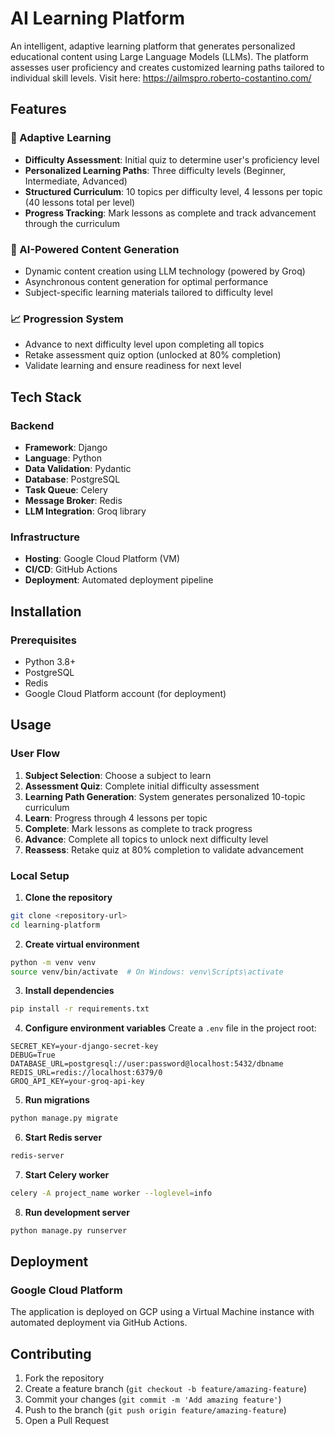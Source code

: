 # AI Learning Platform

An intelligent, adaptive learning platform that generates personalized educational content using Large Language Models (LLMs). The platform assesses user proficiency and creates customized learning paths tailored to individual skill levels.
Visit here: https://ailmspro.roberto-costantino.com/

## Features

### 🎯 Adaptive Learning

- **Difficulty Assessment**: Initial quiz to determine user's proficiency level
- **Personalized Learning Paths**: Three difficulty levels (Beginner, Intermediate, Advanced)
- **Structured Curriculum**: 10 topics per difficulty level, 4 lessons per topic (40 lessons total per level)
- **Progress Tracking**: Mark lessons as complete and track advancement through the curriculum

### 🤖 AI-Powered Content Generation

- Dynamic content creation using LLM technology (powered by Groq)
- Asynchronous content generation for optimal performance
- Subject-specific learning materials tailored to difficulty level

### 📈 Progression System

- Advance to next difficulty level upon completing all topics
- Retake assessment quiz option (unlocked at 80% completion)
- Validate learning and ensure readiness for next level

## Tech Stack

### Backend

- **Framework**: Django
- **Language**: Python
- **Data Validation**: Pydantic
- **Database**: PostgreSQL
- **Task Queue**: Celery
- **Message Broker**: Redis
- **LLM Integration**: Groq library

### Infrastructure

- **Hosting**: Google Cloud Platform (VM)
- **CI/CD**: GitHub Actions
- **Deployment**: Automated deployment pipeline

## Installation

### Prerequisites

- Python 3.8+
- PostgreSQL
- Redis
- Google Cloud Platform account (for deployment)

## Usage

### User Flow

1. **Subject Selection**: Choose a subject to learn
2. **Assessment Quiz**: Complete initial difficulty assessment
3. **Learning Path Generation**: System generates personalized 10-topic curriculum
4. **Learn**: Progress through 4 lessons per topic
5. **Complete**: Mark lessons as complete to track progress
6. **Advance**: Complete all topics to unlock next difficulty level
7. **Reassess**: Retake quiz at 80% completion to validate advancement

### Local Setup

1. **Clone the repository**

```bash
git clone <repository-url>
cd learning-platform
```

2. **Create virtual environment**

```bash
python -m venv venv
source venv/bin/activate  # On Windows: venv\Scripts\activate
```

3. **Install dependencies**

```bash
pip install -r requirements.txt
```

4. **Configure environment variables**
   Create a `.env` file in the project root:

```env
SECRET_KEY=your-django-secret-key
DEBUG=True
DATABASE_URL=postgresql://user:password@localhost:5432/dbname
REDIS_URL=redis://localhost:6379/0
GROQ_API_KEY=your-groq-api-key
```

5. **Run migrations**

```bash
python manage.py migrate
```

6. **Start Redis server**

```bash
redis-server
```

7. **Start Celery worker**

```bash
celery -A project_name worker --loglevel=info
```

8. **Run development server**

```bash
python manage.py runserver
```

## Deployment

### Google Cloud Platform

The application is deployed on GCP using a Virtual Machine instance with automated deployment via GitHub Actions.

## Contributing

1. Fork the repository
2. Create a feature branch (`git checkout -b feature/amazing-feature`)
3. Commit your changes (`git commit -m 'Add amazing feature'`)
4. Push to the branch (`git push origin feature/amazing-feature`)
5. Open a Pull Request
